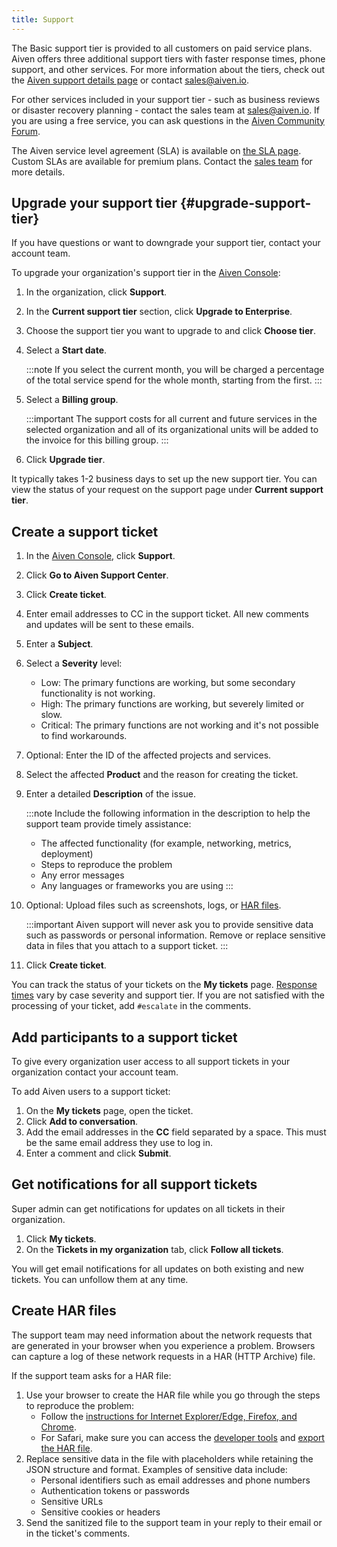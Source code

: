 ```yaml
---
title: Support
---
```


The Basic support tier is provided to all customers on paid service
plans. Aiven offers three additional support tiers with faster response
times, phone support, and other services. For more information about the
tiers, check out the [Aiven support details
page](https://aiven.io/support-services) or contact [sales@aiven.io](mailto:sales@aiven.io).

For other services included in your support tier - such as business
reviews or disaster recovery planning - contact the sales team at
[sales@aiven.io](mailto:sales@aiven.io). If you are using a free service, you can ask questions
in the [Aiven Community Forum](https://aiven.io/community/forum/).

The Aiven service level agreement (SLA) is available on [the SLA
page](https://aiven.io/sla). Custom SLAs are available for premium
plans. Contact the [sales team](mailto:sales@aiven.io) for more details.

## Upgrade your support tier {#upgrade-support-tier}

If you have questions or want to downgrade your support tier, contact
your account team.

To upgrade your organization's support tier in the [Aiven
Console](https://console.aiven.io/):

1.  In the organization, click **Support**.

1.  In the **Current support tier** section, click **Upgrade to
    Enterprise**.

1.  Choose the support tier you want to upgrade to and click **Choose
    tier**.

1.  Select a **Start date**.

    :::note
    If you select the current month, you will be charged a percentage of
    the total service spend for the whole month, starting from the first.
    :::

1.  Select a **Billing group**.

    :::important
    The support costs for all current and future services in the
    selected organization and all of its organizational units will be
    added to the invoice for this billing group.
    :::

1.  Click **Upgrade tier**.

It typically takes 1-2 business days to set up the new support tier. You
can view the status of your request on the support page under **Current
support tier**.

## Create a support ticket

1.  In the [Aiven Console](https://console.aiven.io/), click
    **Support**.

1.  Click **Go to Aiven Support Center**.

1.  Click **Create ticket**.

1.  Enter email addresses to CC in the support ticket. All new comments
    and updates will be sent to these emails.

1.  Enter a **Subject**.

1.  Select a **Severity** level:

    -   Low: The primary functions are working, but some secondary
        functionality is not working.
    -   High: The primary functions are working, but severely limited or
        slow.
    -   Critical: The primary functions are not working and it's not
        possible to find workarounds.

1.  Optional: Enter the ID of the affected projects and services.

1.  Select the affected **Product** and the reason for creating the
    ticket.

1.  Enter a detailed **Description** of the issue.

    :::note
    Include the following information in the description to help the
    support team provide timely assistance:

    -   The affected functionality (for example, networking, metrics,
        deployment)
    -   Steps to reproduce the problem
    -   Any error messages
    -   Any languages or frameworks you are using
    :::

1.  Optional: Upload files such as screenshots, logs, or
    [HAR files](#create-har-files).

    :::important
    Aiven support will never ask you to provide sensitive data such as
    passwords or personal information. Remove or replace sensitive data
    in files that you attach to a support ticket.
    :::

1.  Click **Create ticket**.

You can track the status of your tickets on the **My tickets** page.
[Response times](https://aiven.io/support-services) vary by case
severity and support tier. If you are not satisfied with the processing
of your ticket, add `#escalate` in the comments.

## Add participants to a support ticket

To give every organization user access to all support
tickets in your organization contact your account team.

To add Aiven users to a support ticket:

1.  On the **My tickets** page, open the ticket.
1.  Click **Add to conversation**.
1.  Add the email addresses in the **CC** field separated by a space.
    This must be the same email address they use to log in.
1.  Enter a comment and click **Submit**.

## Get notifications for all support tickets

Super admin can get notifications for updates on all tickets in their
organization.

1.  Click **My tickets**.
1.  On the **Tickets in my organization** tab, click **Follow all
    tickets**.

You will get email notifications for all updates on both existing and
new tickets. You can unfollow them at any time.

## Create HAR files

The support team may need information about the network requests that
are generated in your browser when you experience a problem. Browsers
can capture a log of these network requests in a HAR (HTTP Archive)
file.

If the support team asks for a HAR file:

1.  Use your browser to create the HAR file while you go through the
    steps to reproduce the problem:
    -   Follow the [instructions for Internet Explorer/Edge, Firefox,
        and Chrome](https://toolbox.googleapps.com/apps/har_analyzer/).
    -   For Safari, make sure you can access the [developer
        tools](https://support.apple.com/en-ie/guide/safari/sfri20948/mac)
        and [export the HAR file](https://webkit.org/web-inspector/network-tab/).
1.  Replace sensitive data in the file with placeholders while retaining
    the JSON structure and format. Examples of sensitive data include:
    -   Personal identifiers such as email addresses and phone numbers
    -   Authentication tokens or passwords
    -   Sensitive URLs
    -   Sensitive cookies or headers
1.  Send the sanitized file to the support team in your reply to their
    email or in the ticket's comments.
